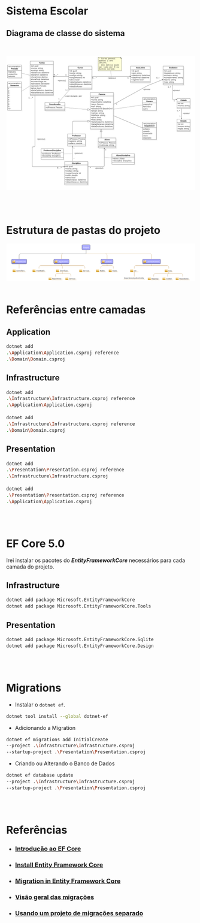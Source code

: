 # Sistema Escolar

## Diagrama de classe do sistema
<br>

![UML Logo](./screenshot/diagram.jpg)

<br>
<br>

# Estrutura de pastas do projeto
![UML Logo](./screenshot/Estrutura-de-Projetos.jpg)
<br>
<br>

# Referências entre camadas

## Application

```sh
dotnet add 
.\Application\Application.csproj reference 
.\Domain\Domain.csproj 
```
## Infrastructure

```sh
dotnet add 
.\Infrastructure\Infrastructure.csproj reference 
.\Application\Application.csproj 

dotnet add 
.\Infrastructure\Infrastructure.csproj reference 
.\Domain\Domain.csproj  
```
## Presentation

```sh
dotnet add 
.\Presentation\Presentation.csproj reference 
.\Infrastructure\Infrastructure.csproj 

dotnet add 
.\Presentation\Presentation.csproj reference 
.\Application\Application.csproj
```
<br><br>

# EF Core 5.0

Irei instalar os pacotes do ***EntityFrameworkCore*** necessários para cada camada do projeto.


## Infrastructure

```sh
dotnet add package Microsoft.EntityFrameworkCore
dotnet add package Microsoft.EntityFrameworkCore.Tools
```

## Presentation

```sh
dotnet add package Microsoft.EntityFrameworkCore.Sqlite
dotnet add package Microsoft.EntityFrameworkCore.Design
```
<br><br>

# Migrations

* Instalar o `dotnet ef`.

```sh
dotnet tool install --global dotnet-ef
```

* Adicionando a Migration

```sh
dotnet ef migrations add InitialCreate 
--project .\Infrastructure\Infrastructure.csproj 
--startup-project .\Presentation\Presentation.csproj
```

* Criando ou Alterando o Banco de Dados

```sh
dotnet ef database update 
--project .\Infrastructure\Infrastructure.csproj 
--startup-project .\Presentation\Presentation.csproj  
```
<br><br>

# Referências

* ### [Introdução ao EF Core](https://docs.microsoft.com/pt-br/ef/core/get-started/?tabs=netcore-cli)

* ### [Install Entity Framework Core](https://www.entityframeworktutorial.net/efcore/install-entity-framework-core.aspx)

* ### [Migration in Entity Framework Core](https://www.entityframeworktutorial.net/efcore/entity-framework-core-migration.aspx)

* ### [Visão geral das migrações](https://docs.microsoft.com/pt-br/ef/core/managing-schemas/migrations/?tabs=dotnet-core-cli)

* ### [Usando um projeto de migrações separado](https://docs.microsoft.com/pt-br/ef/core/managing-schemas/migrations/projects?tabs=dotnet-core-cli)

